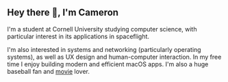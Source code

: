 ## Hey there 👋, I'm Cameron

I'm a student at Cornell University studying computer science, with particular interest in its applications in spaceflight. 

I'm also interested in systems and networking (particularly operating systems), as well as UX design and human-computer interaction. In my free time I enjoy building modern and efficient macOS apps. I'm also a huge baseball fan and [movie](https://letterboxd.com/camgoddard/) lover.
